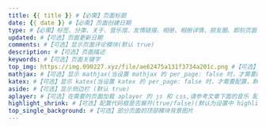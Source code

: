```yaml
---
title: {{ title }} #【必需】页面标题
date: {{ date }} #【必需】页面创建日期
type: #【必需】标签、分类、关于、音乐馆、友情链接、相册、相册详情、朋友圈、即刻页面需要配置
updated: #【可选】页面更新日期
comments: #【可选】显示页面评论模块(默认 true)
description: #【可选】页面描述
keywords: #【可选】页面关键字
top_img: https://img.090227.xyz/file/ae62475a131f3734a201c.png #【可选】页面顶部图片
mathjax: #【可选】显示 mathjax(当设置 mathjax 的 per_page: false 时，才需要配置，默认 false)
katex: #【可选】显示 katex(当设置 katex 的 per_page: false 时，才需要配置，默认 false)
aside: #【可选】显示侧边栏 (默认 true)
aplayer: #【可选】在需要的页面加载 aplayer 的 js 和 css,请参考文章下面的音乐 配置
highlight_shrink: #【可选】配置代码框是否展开(true/false)(默认为设置中 highlight_shrink 的配置)
top_single_background: #【可选】部分页面的顶部模块背景图片
---
```

